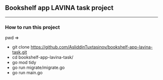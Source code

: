 ## Bookshelf app LAVINA task project
___
### How to run this project
pwd => 
- git clone https://github.com/AsliddinTuxtasinov/bookshelf-app-lavina-task.git
- cd bookshelf-app-lavina-task/
- go mod tidy
- go run migrate/migrate.go
- go run main.go